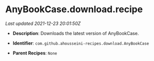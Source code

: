 # AnyBookCase.download.recipe

_Last updated 2021-12-23 20:01:50Z_

- **Description**: Downloads the latest version of AnyBookCase.

- **Identifier**: `com.github.ahousseini-recipes.download.AnyBookCase`

- **Parent Recipes**: `None`

